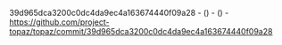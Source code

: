 39d965dca3200c0dc4da9ec4a163674440f09a28 -  () -  () - https://github.com/project-topaz/topaz/commit/39d965dca3200c0dc4da9ec4a163674440f09a28
